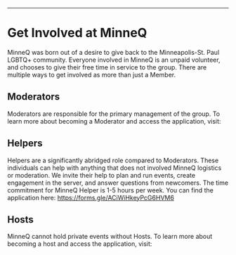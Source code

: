 ---

# Get Involved at MinneQ

MinneQ was born out of a desire to give back to the Minneapolis-St. Paul LGBTQ+ community. Everyone involved in MinneQ is an unpaid volunteer, and chooses to give their free time in service to the group. There are multiple ways to get involved as more than just a Member.

## Moderators

Moderators are responsible for the primary management of the group. To learn more about becoming a Moderator and access the application, visit: <Become a Moderator> 

## Helpers

Helpers are a significantly abridged role compared to Moderators. These individuals can help with anything that does not involved MinneQ logistics or moderation. We invite their help to plan and run events, create engagement in the server, and answer questions from newcomers. The time commitment for MinneQ Helper is 1-5 hours per week. You can find the application here: https://forms.gle/ACiWiHkeyPcG6HVM6

## Hosts

MinneQ cannot hold private events without Hosts. To learn more about becoming a host and access the application, visit: <Become a Host>
